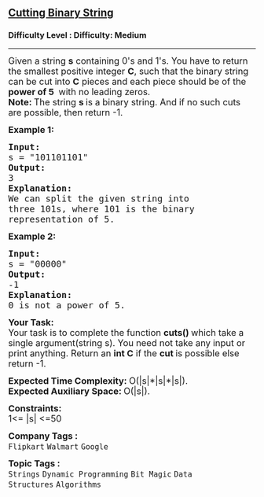 <h2><a href="https://www.geeksforgeeks.org/problems/cutting-binary-string1342/1">Cutting Binary String</a></h2><h3>Difficulty Level : Difficulty: Medium</h3><hr><div class="problems_problem_content__Xm_eO"><p><span style="font-size: 18px;">Given a string <strong>s</strong> containing 0's and 1's. You have to return the smallest positive integer <strong>C</strong>, such that the binary string can be cut into <strong>C</strong> pieces and each piece should be of the <strong>power of 5&nbsp;</strong> with no leading zeros.<br><strong>Note:&nbsp;</strong>The string <strong>s&nbsp;</strong>is a binary string. And if no such cuts are possible, then return -1.</span></p>
<p><span style="font-size: 18px;"><strong>Example 1:</strong></span></p>
<pre><span style="font-size: 18px;"><strong>Input:</strong>
s = "101101101"<strong>
Output: 
</strong>3
<strong>Explanation: 
</strong>We can split the given string into 
three 101s, where 101 is the binary 
representation of 5.</span></pre>
<p><span style="font-size: 18px;"><strong>Example 2:</strong></span></p>
<pre><span style="font-size: 18px;"><strong>Input:
</strong>s = "00000"
<strong>Output: 
</strong>-1
<strong>Explanation: 
</strong>0 is not a power of 5.</span></pre>
<p><span style="font-size: 18px;"><strong>Your Task:</strong><br>Your task is to complete the function&nbsp;<strong>cuts()&nbsp;</strong>which take a single argument(string s). You need not take any input or print anything. Return an <strong>int C</strong> if the&nbsp;<strong>cut&nbsp;</strong>is possible else return -1.</span></p>
<p><span style="font-size: 18px;"><strong>Expected Time Complexity:&nbsp;</strong>O(|s|*|s|*|s|).<br><strong>Expected Auxiliary Space:&nbsp;</strong>O(|s|).</span></p>
<p><span style="font-size: 18px;"><strong>Constraints:</strong><br>1&lt;= |s| &lt;=50</span></p></div><p><span style=font-size:18px><strong>Company Tags : </strong><br><code>Flipkart</code>&nbsp;<code>Walmart</code>&nbsp;<code>Google</code>&nbsp;<br><p><span style=font-size:18px><strong>Topic Tags : </strong><br><code>Strings</code>&nbsp;<code>Dynamic Programming</code>&nbsp;<code>Bit Magic</code>&nbsp;<code>Data Structures</code>&nbsp;<code>Algorithms</code>&nbsp;
